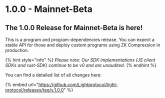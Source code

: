 # 1.0.0 - Mainnet-Beta

## The 1.0.0 Release for Mainnet-Beta is here! <a href="#zk-testnet-is-here" id="zk-testnet-is-here"></a>

This is a program and program-dependencies release. You can expect a stable API for those and deploy custom programs using ZK Compression in production.&#x20;

{% hint style="info" %}
_Please note: Our SDK implementations (JS client SDKs and rust-SDK) continue to be v0 and are unaudited._
{% endhint %}

You can find a detailed list of all changes here:

{% embed url="https://github.com/Lightprotocol/light-protocol/releases/tag/v.1.0.0" %}
